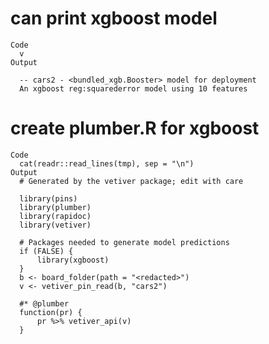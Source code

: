 # can print xgboost model

    Code
      v
    Output
      
      -- cars2 - <bundled_xgb.Booster> model for deployment 
      An xgboost reg:squarederror model using 10 features

# create plumber.R for xgboost

    Code
      cat(readr::read_lines(tmp), sep = "\n")
    Output
      # Generated by the vetiver package; edit with care
      
      library(pins)
      library(plumber)
      library(rapidoc)
      library(vetiver)
      
      # Packages needed to generate model predictions
      if (FALSE) {
          library(xgboost)
      }
      b <- board_folder(path = "<redacted>")
      v <- vetiver_pin_read(b, "cars2")
      
      #* @plumber
      function(pr) {
          pr %>% vetiver_api(v)
      }

